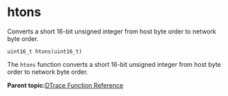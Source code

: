 
# htons

Converts a short 16-bit unsigned integer from host byte order to network byte order.

```
uint16_t htons(uint16_t)
```

The `htons` function converts a short 16-bit unsigned integer from host byte order to network byte order.

**Parent topic:**[DTrace Function Reference](../reference/dtrace_functions.md)

